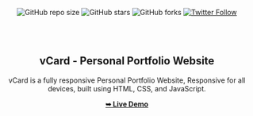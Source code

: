 <div align="center">
  
![GitHub repo size](https://img.shields.io/github/repo-size/sadhin555/blogger)
![GitHub stars](https://img.shields.io/github/stars/sadhin555/blogger?style=social)
![GitHub forks](https://img.shields.io/github/forks/sadhin555/blogger?style=social)
[![Twitter Follow](https://img.shields.io/twitter/follow/sadhin555_?style=social)](https://twitter.com/intent/follow?screen_name=sadhin555_)

<br />
<br/>

<h2 align="center">vCard - Personal Portfolio Website</h2>

vCard is a fully responsive Personal Portfolio Website, Responsive for all devices, built using HTML, CSS, and JavaScript.

<a href="https://sadhin555.github.io/blogger/"><strong>➥ Live Demo</strong></a>

</div>

<br />
